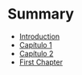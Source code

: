 # Summary

* [Introduction](README.md)
* [Capítulo 1](Parte01/capítulo-1.md)
* [Capítulo 2](Parte01/capítulo-2.md)
* [First Chapter](chapter1.md)

